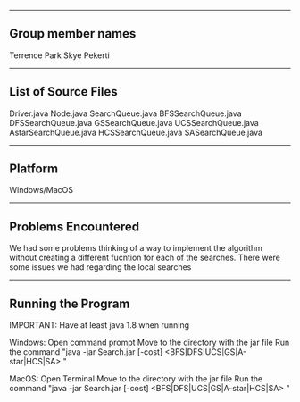 ------------------
Group member names
------------------
Terrence Park
Skye Pekerti

--------------------
List of Source Files
--------------------
Driver.java
Node.java
SearchQueue.java
BFSSearchQueue.java
DFSSearchQueue.java
GSSearchQueue.java
UCSSearchQueue.java
AstarSearchQueue.java
HCSSearchQueue.java
SASearchQueue.java

--------
Platform
--------
Windows/MacOS

--------------------
Problems Encountered
--------------------
We had some problems thinking of a way to implement the algorithm without creating a different fucntion for each of the searches.
There were some issues we had regarding the local searches 

-------------------
Running the Program
-------------------
IMPORTANT: Have at least java 1.8 when running

Windows:
Open command prompt
Move to the directory with the jar file
Run the command "java -jar Search.jar [-cost] <BFS|DFS|UCS|GS|A-star|HCS|SA> <inputfile>"

MacOS:
Open Terminal
Move to the directory with the jar file
Run the command "java -jar Search.jar [-cost] <BFS|DFS|UCS|GS|A-star|HCS|SA> <inputfile>"